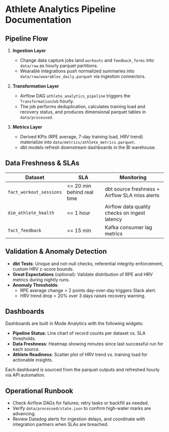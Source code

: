 # Athlete Analytics Pipeline Documentation

## Pipeline Flow

1. **Ingestion Layer**
   - Change data capture jobs land `workouts` and `feedback_forms` into `data/raw` as hourly parquet partitions.
   - Wearable integrations push normalized summaries into `data/raw/wearables_daily.parquet` via ingestion connectors.

2. **Transformation Layer**
   - Airflow DAG `athlete_analytics_pipeline` triggers the `TransformationJob` hourly.
   - The job performs deduplication, calculates training load and recovery status, and produces dimensional parquet tables in `data/processed`.

3. **Metrics Layer**
   - Derived KPIs (RPE average, 7-day training load, HRV trend) materialize into `data/metrics/athlete_metrics.parquet`.
   - dbt models refresh downstream dashboards in the BI warehouse.

## Data Freshness & SLAs

| Dataset | SLA | Monitoring |
| --- | --- | --- |
| `fact_workout_sessions` | <= 20 min behind real time | dbt source freshness + Airflow SLA miss alerts |
| `dim_athlete_health` | <= 1 hour | Airflow data quality checks on ingest latency |
| `fact_feedback` | <= 15 min | Kafka consumer lag metrics |

## Validation & Anomaly Detection

- **dbt Tests**: Unique and not-null checks, referential integrity enforcement, custom HRV z-score bounds.
- **Great Expectations** (optional): Validate distribution of RPE and HRV metrics during nightly runs.
- **Anomaly Thresholds**:
  - RPE average change > 2 points day-over-day triggers Slack alert.
  - HRV trend drop > 20% over 3 days raises recovery warning.

## Dashboards

Dashboards are built in Mode Analytics with the following widgets:

- **Pipeline Status**: Line chart of record counts per dataset vs. SLA thresholds.
- **Data Freshness**: Heatmap showing minutes since last successful run for each source.
- **Athlete Readiness**: Scatter plot of HRV trend vs. training load for actionable insights.

Each dashboard is sourced from the parquet outputs and refreshed hourly via API automation.

## Operational Runbook

- Check Airflow DAGs for failures; retry tasks or backfill as needed.
- Verify `data/processed/state.json` to confirm high-water marks are advancing.
- Review Datadog alerts for ingestion delays, and coordinate with integration partners when SLAs are breached.

